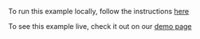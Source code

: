 To run this example locally, follow the instructions [here](https://github.com/acidb/mobiscroll-demos-angular?tab=readme-ov-file#mobiscroll-angular-demos) 

To see this example live, check it out on our [demo page](https://demo.mobiscroll.com/angular/forms/switch#)